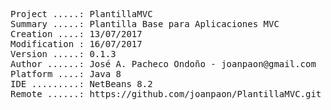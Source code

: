 <pre>

Project .....: PlantillaMVC
Summary .....: Plantilla Base para Aplicaciones MVC
Creation ....: 13/07/2017
Modification : 16/07/2017
Version .....: 0.1.3
Author ......: José A. Pacheco Ondoño - joanpaon@gmail.com
Platform ....: Java 8
IDE .........: NetBeans 8.2
Remote ......: https://github.com/joanpaon/PlantillaMVC.git

</pre>
